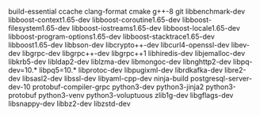 build-essential
ccache
clang-format
cmake
g++-8
git
libbenchmark-dev
libboost-context1.65-dev
libboost-coroutine1.65-dev
libboost-filesystem1.65-dev
libboost-iostreams1.65-dev
libboost-locale1.65-dev
libboost-program-options1.65-dev
libboost-stacktrace1.65-dev
libboost1.65-dev
libbson-dev
libcrypto++-dev
libcurl4-openssl-dev
libev-dev
libgrpc-dev
libgrpc++-dev
libgrpc++1
libhiredis-dev
libjemalloc-dev
libkrb5-dev
libldap2-dev
liblzma-dev
libmongoc-dev
libnghttp2-dev
libpq-dev=10.*
libpq5=10.*
libprotoc-dev
libpugixml-dev
librdkafka-dev
libre2-dev
libsasl2-dev
libssl-dev
libyaml-cpp-dev
ninja-build
postgresql-server-dev-10
protobuf-compiler-grpc
python3-dev
python3-jinja2
python3-protobuf
python3-venv
python3-voluptuous
zlib1g-dev
libgflags-dev
libsnappy-dev
libbz2-dev
libzstd-dev
